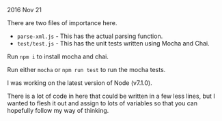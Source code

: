 2016 Nov 21

There are two files of importance here.

- `parse-xml.js` - This has the actual parsing function.
- `test/test.js` - This has the unit tests written using Mocha and Chai.

Run `npm i` to install mocha and chai.

Run either `mocha` or `npm run test` to run the mocha tests.

I was working on the latest version of Node (v7.1.0).

There is a lot of code in here that could be written in a few less lines,
but I wanted to flesh it out and assign to lots of variables so that you
can hopefully follow my way of thinking.
